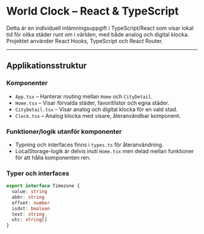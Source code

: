 # World Clock – React & TypeScript

Detta är en individuell inlämningsuppgift i TypeScript/React som visar lokal tid för olika städer runt om i världen, med både analog och digital klocka. Projektet använder React Hooks, TypeScript och React Router.

---

## Applikationsstruktur

### Komponenter

- `App.tsx` – Hanterar routing mellan `Home` och `CityDetail`.
- `Home.tsx` – Visar förvalda städer, favoritlistor och egna städer.  
- `CityDetail.tsx` – Visar analog och digital klocka för en vald stad.  
- `Clock.tsx` – Analog klocka med visare, återanvändbar komponent.

### Funktioner/logik utanför komponenter

- Typning och interfaces finns i `types.ts` för återanvändning.  
- LocalStorage-logik är delvis inuti `Home.tsx` men delad mellan funktioner för att hålla komponenten ren.  

### Typer och interfaces

```ts
export interface Timezone {
  value: string
  abbr: string
  offset: number
  isdst: boolean
  text: string
  utc: string[]
}
